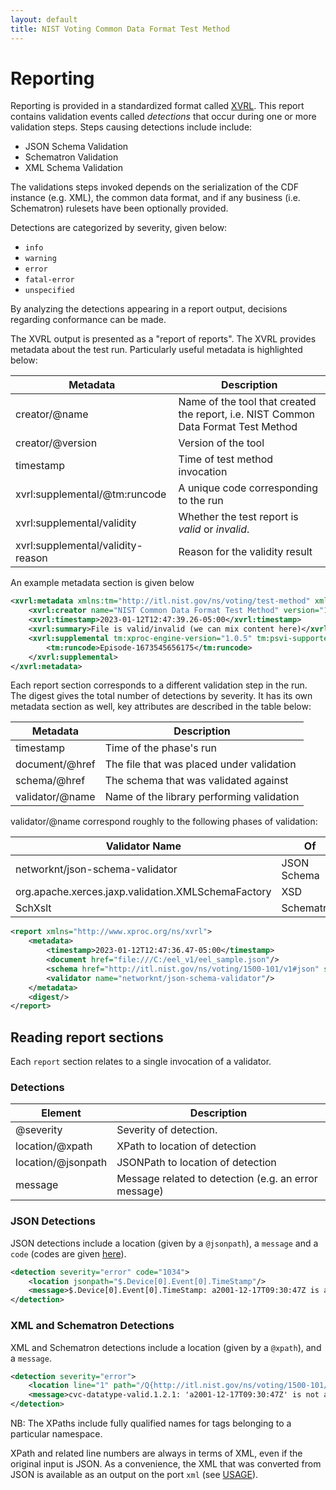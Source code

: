 ```yaml
---
layout: default
title: NIST Voting Common Data Format Test Method
---
```


# Reporting

Reporting is provided in a standardized format called [XVRL](https://github.com/xproc/xvrl). This report contains validation events called *detections* that occur during one or more validation steps. Steps causing detections include include:

- JSON Schema Validation
- Schematron Validation
- XML Schema Validation

The validations steps invoked depends on the serialization of the CDF instance (e.g. XML), the common data format, and if any business (i.e. Schematron) rulesets have been optionally provided.

Detections are categorized by severity, given below:

- `info`
- `warning`
- `error`
- `fatal-error`
- `unspecified`

By analyzing the detections appearing in a report output, decisions regarding conformance can be made. 

The XVRL output is presented as a "report of reports". The XVRL provides metadata about the test run. Particularly useful metadata is highlighted below:

| Metadata                      | Description                                                                        |
|-------------------------------|------------------------------------------------------------------------------------|
| creator/@name                 | Name of the tool that created the report, i.e. NIST Common Data Format Test Method |
| creator/@version              | Version of the tool                                                                |
| timestamp                     | Time of test method invocation                                                     |
| xvrl:supplemental/@tm:runcode | A unique code corresponding to the run                                             |
| xvrl:supplemental/validity    | Whether the test report is *valid* or *invalid*.                                   |
| xvrl:supplemental/validity-reason | Reason for the validity result                                                 |

An example metadata section is given below

```xml
<xvrl:metadata xmlns:tm="http://itl.nist.gov/ns/voting/test-method" xmlns:xvrl="http://www.xproc.org/ns/xvrl">
	<xvrl:creator name="NIST Common Data Format Test Method" version="1.0"/>
	<xvrl:timestamp>2023-01-12T12:47:39.26-05:00</xvrl:timestamp>	
	<xvrl:summary>File is valid/invalid (we can mix content here)</xvrl:summary>
	<xvrl:supplemental tm:xproc-engine-version="1.0.5" tm:psvi-supported="false" tm:xproc-engine-vendor="&lt;xml-project /&gt; Achim Berndzen" tm:xproc-engine-name="MorganaXProc-IIIse">
		<tm:runcode>Episode-1673545656175</tm:runcode>
	</xvrl:supplemental>	
</xvrl:metadata>
```

Each report section corresponds to a different validation step in the run. The digest gives the total number of detections by severity. It has its own metadata section as well, key attributes are described in the table below:

| Metadata        | Description                               |
|-----------------|-------------------------------------------|
| timestamp       | Time of the phase's run                   |
| document/@href  | The file that was placed under validation |
| schema/@href    | The schema that was validated against     |
| validator/@name | Name of the library performing validation |

validator/@name correspond roughly to the following phases of validation:

| Validator Name                                     | Of          |
|----------------------------------------------------|-------------|
| networknt/json-schema-validator                    | JSON Schema |
| org.apache.xerces.jaxp.validation.XMLSchemaFactory | XSD         |
| SchXslt                                            | Schematron  |

```xml
<report xmlns="http://www.xproc.org/ns/xvrl">
	<metadata>
		<timestamp>2023-01-12T12:47:36.47-05:00</timestamp>
		<document href="file:///C:/eel_v1/eel_sample.json"/>
		<schema href="http://itl.nist.gov/ns/voting/1500-101/v1#json" schematypens="JsonSchema"/>
		<validator name="networknt/json-schema-validator"/>
	</metadata>
	<digest/>
</report>
```

## Reading report sections

Each `report` section relates to a single invocation of a validator. 

### Detections

| Element            | Description                                          |
|--------------------|------------------------------------------------------|
| @severity          | Severity of detection.                               |
| location/@xpath    | XPath to location of detection                       |
| location/@jsonpath | JSONPath to location of detection                    |
| message            | Message related to detection (e.g. an error message) |

### JSON Detections

JSON detections include a location (given by a `@jsonpath`), a `message` and a `code` (codes are given [here](https://github.com/networknt/json-schema-validator/blob/0d1d8f27d44294bf5e265b688e83880602ff815f/src/main/java/com/networknt/schema/ValidatorTypeCode.java)).

```xml
<detection severity="error" code="1034">
	<location jsonpath="$.Device[0].Event[0].TimeStamp"/>
	<message>$.Device[0].Event[0].TimeStamp: a2001-12-17T09:30:47Z is an invalid date-time</message>
</detection>
```

### XML and Schematron Detections

XML and Schematron detections include a location (given by a `@xpath`), and a `message`.

```xml
<detection severity="error">
	<location line="1" path="/Q{http://itl.nist.gov/ns/voting/1500-101/v1}ElectionEventLog[1]/Q{http://itl.nist.gov/ns/voting/1500-101/v1}Device[1]/Q{http://itl.nist.gov/ns/voting/1500-101/v1}Event[1]/Q{http://itl.nist.gov/ns/voting/1500-101/v1}TimeStamp[1]/text()[1]"/>
	<message>cvc-datatype-valid.1.2.1: 'a2001-12-17T09:30:47Z' is not a valid value for 'dateTime'.</message>
</detection>
```

NB: The XPaths include fully qualified names for tags belonging to a particular namespace.

XPath and related line numbers are always in terms of XML, even if the original input is JSON. As a convenience, the XML that was converted from JSON is available as an output on the port `xml` (see [USAGE](./USAGE.md)).
